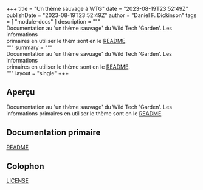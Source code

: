 +++
title = "Un thème sauvage à WTG"
date = "2023-08-19T23:52:49Z"
publishDate = "2023-08-19T23:52:49Z"
author = "Daniel F. Dickinson"
tags = [
	"module-docs"
]
description = """\
Documentation au 'un thème sauvage' du Wild Tech 'Garden'. Les informations \
primaires en utiliser le thèm sont en le [README](README.fr.md). \
"""
summary = """\
Documentation au 'un thème savuage' du Wild Tech 'Garden'. Les informations \
primaires en utiliser le thème sont en le [README](README.fr.md). \
"""
layout = "single"
+++

## Aperçu

Documentation au 'un thème sauvage' du Wild Tech 'Garden'. Les informations
primaires en utiliser le thème sont en le [README](README.fr.md).

## Documentation primaire

[README](README.fr.md)  

## Colophon

[LICENSE](LICENSE)
